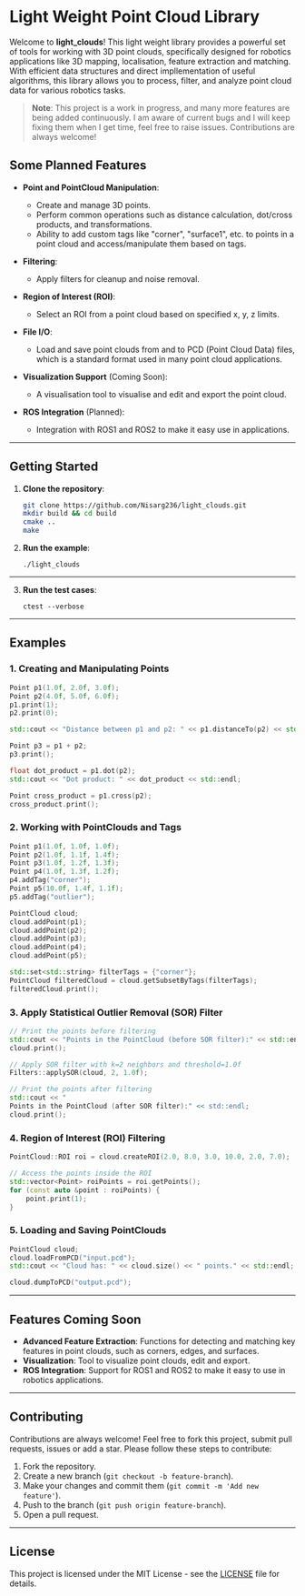 
# Light Weight Point Cloud Library

Welcome to **light_clouds**! This light weight library provides a powerful set of tools for working with 3D point clouds, specifically designed for robotics applications like 3D mapping, localisation, feature extraction and matching. With efficient data structures and direct impllementation of useful algorithms, this library allows you to process, filter, and analyze point cloud data for various robotics tasks.


> **Note**: This project is a work in progress, and many more features are being added continuously. I am aware of current bugs and I will keep fixing them when I get time, feel free to raise issues. Contributions are always welcome!

## Some Planned Features

- **Point and PointCloud Manipulation**:
   - Create and manage 3D points.
   - Perform common operations such as distance calculation, dot/cross products, and transformations.
   - Ability to add custom tags like "corner", "surface1", etc. to points in a point cloud and access/manipulate them based on tags.

- **Filtering**:
   - Apply filters for cleanup and noise removal.

- **Region of Interest (ROI)**:
   - Select an ROI from a point cloud  based on specified x, y, z limits.

- **File I/O**:
   - Load and save point clouds from and to PCD (Point Cloud Data) files, which is a standard format used in many point cloud applications.

- **Visualization Support** (Coming Soon):
   - A visualisation tool to visualise and edit and export the point cloud.

- **ROS Integration** (Planned):
   - Integration with ROS1 and ROS2 to make it easy use in applications.

---

## Getting Started

1. **Clone the repository**:

   ```bash
   git clone https://github.com/Nisarg236/light_clouds.git
   mkdir build && cd build
   cmake ..
   make
   ```

2. **Run the example**:
   ```
   ./light_clouds

   ```
---

3. **Run the test cases**:
   ```
   ctest --verbose

   ```
---
## Examples

### 1. **Creating and Manipulating Points**

```cpp
Point p1(1.0f, 2.0f, 3.0f);
Point p2(4.0f, 5.0f, 6.0f);
p1.print(1);
p2.print(0);

std::cout << "Distance between p1 and p2: " << p1.distanceTo(p2) << std::endl;

Point p3 = p1 + p2;
p3.print();

float dot_product = p1.dot(p2);
std::cout << "Dot product: " << dot_product << std::endl;

Point cross_product = p1.cross(p2);
cross_product.print();
```

### 2. **Working with PointClouds and Tags**

```cpp
Point p1(1.0f, 1.0f, 1.0f);
Point p2(1.0f, 1.1f, 1.4f);
Point p3(1.0f, 1.2f, 1.3f);
Point p4(1.0f, 1.3f, 1.2f);
p4.addTag("corner");
Point p5(10.0f, 1.4f, 1.1f);
p5.addTag("outlier");

PointCloud cloud;
cloud.addPoint(p1);
cloud.addPoint(p2);
cloud.addPoint(p3);
cloud.addPoint(p4);
cloud.addPoint(p5);

std::set<std::string> filterTags = {"corner"};
PointCloud filteredCloud = cloud.getSubsetByTags(filterTags);
filteredCloud.print();
```

### 3. **Apply Statistical Outlier Removal (SOR) Filter**

```cpp
// Print the points before filtering
std::cout << "Points in the PointCloud (before SOR filter):" << std::endl;
cloud.print();

// Apply SOR filter with k=2 neighbors and threshold=1.0f
Filters::applySOR(cloud, 2, 1.0f);

// Print the points after filtering
std::cout << "
Points in the PointCloud (after SOR filter):" << std::endl;
cloud.print();
```

### 4. **Region of Interest (ROI) Filtering**

```cpp
PointCloud::ROI roi = cloud.createROI(2.0, 8.0, 3.0, 10.0, 2.0, 7.0);

// Access the points inside the ROI
std::vector<Point> roiPoints = roi.getPoints();
for (const auto &point : roiPoints) {
    point.print(1);
}
```

### 5. **Loading and Saving PointClouds**

```cpp
PointCloud cloud;
cloud.loadFromPCD("input.pcd");
std::cout << "Cloud has: " << cloud.size() << " points." << std::endl;

cloud.dumpToPCD("output.pcd");
```

---

## Features Coming Soon

- **Advanced Feature Extraction**: Functions for detecting and matching key features in point clouds, such as corners, edges, and surfaces.
- **Visualization**: Tool to visualize point clouds, edit and export.
- **ROS Integration**: Support for ROS1 and ROS2 to make it easy to use in robotics applications.

---

## Contributing

Contributions are always welcome! Feel free to fork this project, submit pull requests, issues or add a star. Please follow these steps to contribute:

1. Fork the repository.
2. Create a new branch (`git checkout -b feature-branch`).
3. Make your changes and commit them (`git commit -m 'Add new feature'`).
4. Push to the branch (`git push origin feature-branch`).
5. Open a pull request.

---

## License

This project is licensed under the MIT License - see the [LICENSE](LICENSE) file for details.
